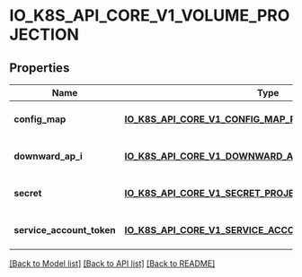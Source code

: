 # IO_K8S_API_CORE_V1_VOLUME_PROJECTION

## Properties
Name | Type | Description | Notes
------------ | ------------- | ------------- | -------------
**config_map** | [**IO_K8S_API_CORE_V1_CONFIG_MAP_PROJECTION**](io.k8s.api.core.v1.ConfigMapProjection.md) |  | [optional] [default to null]
**downward_ap_i** | [**IO_K8S_API_CORE_V1_DOWNWARD_API_PROJECTION**](io.k8s.api.core.v1.DownwardAPIProjection.md) |  | [optional] [default to null]
**secret** | [**IO_K8S_API_CORE_V1_SECRET_PROJECTION**](io.k8s.api.core.v1.SecretProjection.md) |  | [optional] [default to null]
**service_account_token** | [**IO_K8S_API_CORE_V1_SERVICE_ACCOUNT_TOKEN_PROJECTION**](io.k8s.api.core.v1.ServiceAccountTokenProjection.md) |  | [optional] [default to null]

[[Back to Model list]](../README.md#documentation-for-models) [[Back to API list]](../README.md#documentation-for-api-endpoints) [[Back to README]](../README.md)


